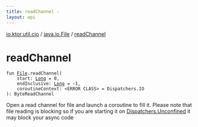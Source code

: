 ```yaml
---
title: readChannel - 
layout: api
---
```


<div class='api-docs-breadcrumbs'><a href="../index.html">io.ktor.util.cio</a> / <a href="index.html">java.io.File</a> / <a href="./read-channel.html">readChannel</a></div>

# readChannel

<div class="signature"><code><span class="keyword">fun </span><a href="http://docs.oracle.com/javase/6/docs/api/java/io/File.html"><span class="identifier">File</span></a><span class="symbol">.</span><span class="identifier">readChannel</span><span class="symbol">(</span><br/>&nbsp;&nbsp;&nbsp;&nbsp;<span class="parameterName" id="io.ktor.util.cio$readChannel(java.io.File, kotlin.Long, kotlin.Long, )/start">start</span><span class="symbol">:</span>&nbsp;<a href="https://kotlinlang.org/api/latest/jvm/stdlib/kotlin/-long/index.html"><span class="identifier">Long</span></a>&nbsp;<span class="symbol">=</span>&nbsp;0<span class="symbol">, </span><br/>&nbsp;&nbsp;&nbsp;&nbsp;<span class="parameterName" id="io.ktor.util.cio$readChannel(java.io.File, kotlin.Long, kotlin.Long, )/endInclusive">endInclusive</span><span class="symbol">:</span>&nbsp;<a href="https://kotlinlang.org/api/latest/jvm/stdlib/kotlin/-long/index.html"><span class="identifier">Long</span></a>&nbsp;<span class="symbol">=</span>&nbsp;-1<span class="symbol">, </span><br/>&nbsp;&nbsp;&nbsp;&nbsp;<span class="parameterName" id="io.ktor.util.cio$readChannel(java.io.File, kotlin.Long, kotlin.Long, )/coroutineContext">coroutineContext</span><span class="symbol">:</span>&nbsp;<span class="identifier">&lt;ERROR CLASS&gt;</span>&nbsp;<span class="symbol">=</span>&nbsp;Dispatchers.IO<br/><span class="symbol">)</span><span class="symbol">: </span><span class="identifier">ByteReadChannel</span></code></div>

Open a read channel for file and launch a coroutine to fill it.
Please note that file reading is blocking so if you are starting it on <a href="#">Dispatchers.Unconfined</a> it may block
your async code

